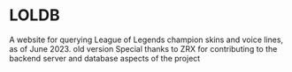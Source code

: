 # LOLDB 
A website for querying League of Legends champion skins and voice lines, as of June 2023.
old version
Special thanks to ZRX for contributing to the backend server and database aspects of the project
